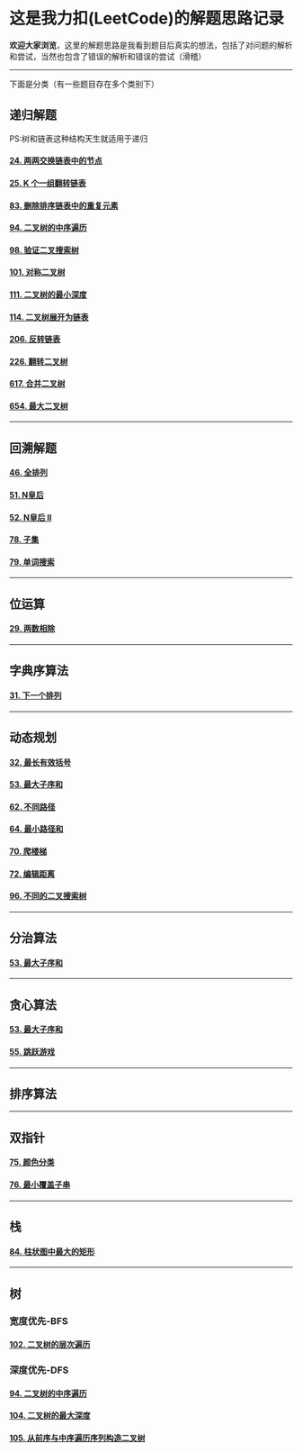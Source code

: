 # 这是我力扣(LeetCode)的解题思路记录

**欢迎大家浏览**，这里的解题思路是我看到题目后真实的想法，包括了对问题的解析和尝试，当然也包含了错误的解析和错误的尝试（滑稽）

*****

下面是分类（有一些题目存在多个类别下）

## 递归解题

PS:树和链表这种结构天生就适用于递归

#### [24. 两两交换链表中的节点](https://leetcode-cn.com/problems/swap-nodes-in-pairs/)

#### [25. K 个一组翻转链表](https://leetcode-cn.com/problems/reverse-nodes-in-k-group/)

#### [83. 删除排序链表中的重复元素](https://leetcode-cn.com/problems/remove-duplicates-from-sorted-list/)

#### [94. 二叉树的中序遍历](https://leetcode-cn.com/problems/binary-tree-inorder-traversal/)

#### [98. 验证二叉搜索树](https://leetcode-cn.com/problems/validate-binary-search-tree/)

#### [101. 对称二叉树](https://leetcode-cn.com/problems/symmetric-tree/)

#### [111. 二叉树的最小深度](https://leetcode-cn.com/problems/minimum-depth-of-binary-tree/)

#### [114. 二叉树展开为链表](https://leetcode-cn.com/problems/flatten-binary-tree-to-linked-list/)

#### [206. 反转链表](https://leetcode-cn.com/problems/reverse-linked-list/)

#### [226. 翻转二叉树](https://leetcode-cn.com/problems/invert-binary-tree/)

#### [617. 合并二叉树](https://leetcode-cn.com/problems/merge-two-binary-trees/)

#### [654. 最大二叉树](https://leetcode-cn.com/problems/maximum-binary-tree/)

*****

## 回溯解题

#### [46. 全排列](https://leetcode-cn.com/problems/permutations/)

#### [51. N皇后](https://leetcode-cn.com/problems/n-queens/)

#### [52. N皇后 II](https://leetcode-cn.com/problems/n-queens-ii/)

#### [78. 子集](https://leetcode-cn.com/problems/subsets/)

#### [79. 单词搜索](https://leetcode-cn.com/problems/word-search/)

*****

## 位运算

#### [29. 两数相除](https://leetcode-cn.com/problems/divide-two-integers/)

*****

## 字典序算法

#### [31. 下一个排列](https://leetcode-cn.com/problems/next-permutation/)

*****

## 动态规划

#### [32. 最长有效括号](https://leetcode-cn.com/problems/longest-valid-parentheses/)

#### [53. 最大子序和](https://leetcode-cn.com/problems/maximum-subarray/)

#### [62. 不同路径](https://leetcode-cn.com/problems/unique-paths/)

#### [64. 最小路径和](https://leetcode-cn.com/problems/minimum-path-sum/)

#### [70. 爬楼梯](https://leetcode-cn.com/problems/climbing-stairs/)

#### [72. 编辑距离](https://leetcode-cn.com/problems/edit-distance/)

#### [96. 不同的二叉搜索树](https://leetcode-cn.com/problems/unique-binary-search-trees/)

*****

## 分治算法

#### [53. 最大子序和](https://leetcode-cn.com/problems/maximum-subarray/)

*****

## 贪心算法

#### [53. 最大子序和](https://leetcode-cn.com/problems/maximum-subarray/)

#### [55. 跳跃游戏](https://leetcode-cn.com/problems/jump-game/)
*****

## 排序算法

*****

## 双指针

#### [75. 颜色分类](https://leetcode-cn.com/problems/sort-colors/)

#### [76. 最小覆盖子串](https://leetcode-cn.com/problems/minimum-window-substring/)

*****

## 栈

#### [84. 柱状图中最大的矩形](https://leetcode-cn.com/problems/largest-rectangle-in-histogram/)

*****

## 树

### 宽度优先-BFS

#### [102. 二叉树的层次遍历](https://leetcode-cn.com/problems/binary-tree-level-order-traversal/)

### 深度优先-DFS

#### [94. 二叉树的中序遍历](https://leetcode-cn.com/problems/binary-tree-inorder-traversal/)

#### [104. 二叉树的最大深度](https://leetcode-cn.com/problems/maximum-depth-of-binary-tree/)

#### [105. 从前序与中序遍历序列构造二叉树](https://leetcode-cn.com/problems/construct-binary-tree-from-preorder-and-inorder-traversal/)